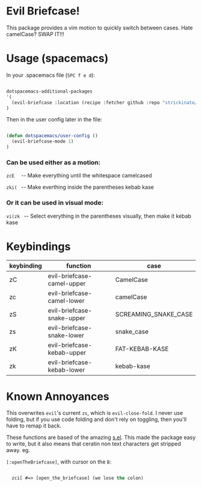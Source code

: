 # Evil Briefcase!

This package provides a vim motion to quickly switch between cases. Hate camelCase? SWAP IT!!!

# Usage (spacemacs)

In your .spacemacs file (`SPC f e d`):

```el

dotspacemacs-additional-packages
'(
  (evil-briefcase :location (recipe :fetcher github :repo "strickinato/evil-briefcase"))
)

```

Then in the user config later in the file:

```el

(defun dotspacemacs/user-config ()
  (evil-briefcase-mode 1)
)

```

### Can be used either as a motion:

`zcE  ` -- Make everything until the whitespace camelcased

`zki( ` -- Make everthing inside the parentheses kebab kase


### Or it can be used in visual mode:

`vi(zk ` -- Select everything in the parentheses visually, then make it kebab kase

# Keybindings

| keybinding | function | case |
|------------|----------|------|
| zC | evil-briefcase-camel-upper | CamelCase            |
| zc | evil-briefcase-camel-lower | camelCase            |
| zS | evil-briefcase-snake-upper | SCREAMING_SNAKE_CASE |
| zs | evil-briefcase-snake-lower | snake_case           |
| zK | evil-briefcase-kebab-upper | FAT-KEBAB-KASE       |
| zk | evil-briefcase-kebab-lower | kebab-kase           |

# Known Annoyances

This overwrites `evil`'s current `zs`, which is `evil-close-fold`. I never use folding, but if you use code folding and don't rely on toggling, then you'll have to remap it back.

These functions are based of the amazing [s.el](https://github.com/magnars/s.el). This made the package easy to write, but it also means that ceratin non text characters get stripped away. eg.


`[:openTheBriefcase]`, with cursor on the `B`:

```el

  zci[ #=> [open_the_briefcase] (we lose the colon)

```
